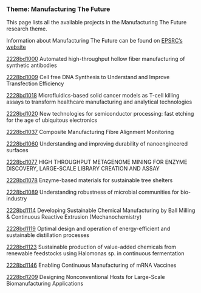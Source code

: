 ### Theme: Manufacturing The Future

This page lists all the available projects in the Manufacturing The Future research theme.

Information about Manufacturing The Future can be found on [EPSRC’s website](https://www.ukri.org/what-we-offer/browse-our-areas-of-investment-and-support/manufacturing-the-future-theme/)

[2228bd1000](../projects/2228bd1000.md) Automated high-throughput hollow fiber manufacturing of synthetic antibodies

[2228bd1009](../projects/2228bd1009.md) Cell free DNA Synthesis to Understand and Improve Transfection Efficiency

[2228bd1018](../projects/2228bd1018.md) Microfluidics-based solid cancer models as T-cell killing assays to transform healthcare manufacturing and analytical technologies

[2228bd1020](../projects/2228bd1020.md) New technologies for semiconductor processing: fast etching for the age of ubiquitous electronics

[2228bd1037](../projects/2228bd1037.md) Composite Manufacturing Fibre Alignment Monitoring

[2228bd1060](../projects/2228bd1060.md) Understanding and improving durability of nanoengineered surfaces

[2228bd1077](../projects/2228bd1077.md) HIGH THROUGHPUT METAGENOME MINING FOR ENZYME DISCOVERY, LARGE-SCALE LIBRARY CREATION AND ASSAY

[2228bd1078](../projects/2228bd1078.md) Enzyme-based materials for sustainable tree shelters

[2228bd1089](../projects/2228bd1089.md) Understanding robustness of microbial communities for bio-industry

[2228bd1114](../projects/2228bd1114.md) Developing Sustainable Chemical Manufacturing by Ball Milling & Continuous Reactive Extrusion (Mechanochemistry)

[2228bd1119](../projects/2228bd1119.md) Optimal design and operation of energy-efficient and sustainable distillation processes

[2228bd1123](../projects/2228bd1123.md) Sustainable production of value-added chemicals from renewable feedstocks using Halomonas sp. in continuous fermentation

[2228bd1146](../projects/2228bd1146.md) Enabling Continuous Manufacturing of mRNA Vaccines

[2228bd1209](../projects/2228bd1209.md) Designing Nonconventional Hosts for Large-Scale Biomanufacturing Applications
